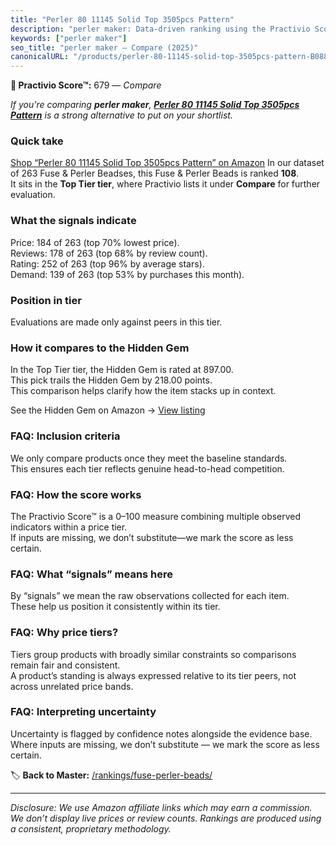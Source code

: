 ```yaml
---
title: "Perler 80 11145 Solid Top 3505pcs Pattern"
description: "perler maker: Data-driven ranking using the Practivio Score™. Positioned by quality, value, demand, findability, momentum."
keywords: ["perler maker"]
seo_title: "perler maker — Compare (2025)"
canonicalURL: "/products/perler-80-11145-solid-top-3505pcs-pattern-B0887RNLZL/"
---
```


**🛒 Practivio Score™:** 679 — _Compare_


*If you're comparing **perler maker**, **[Perler 80 11145 Solid Top 3505pcs Pattern](https://www.amazon.com/dp/B0887RNLZL?tag=practivio-20)** is a strong alternative to put on your shortlist.*
### Quick take
[Shop “Perler 80 11145 Solid Top 3505pcs Pattern” on Amazon](https://www.amazon.com/dp/B0887RNLZL?tag=practivio-20)
In our dataset of 263 Fuse & Perler Beadses, this Fuse & Perler Beads is ranked **108**.  
It sits in the **Top Tier tier**, where Practivio lists it under **Compare** for further evaluation.

### What the signals indicate
Price: 184 of 263 (top 70% lowest price).  
Reviews: 178 of 263 (top 68% by review count).  
Rating: 252 of 263 (top 96% by average stars).  
Demand: 139 of 263 (top 53% by purchases this month).

### Position in tier
Evaluations are made only against peers in this tier.

### How it compares to the Hidden Gem
In the Top Tier tier, the Hidden Gem is rated at 897.00.  
This pick trails the Hidden Gem by 218.00 points.  
This comparison helps clarify how the item stacks up in context.  

See the Hidden Gem on Amazon → [View listing](https://www.amazon.com/dp/B000ZDME7Y?tag=practivio-20)

### FAQ: Inclusion criteria
We only compare products once they meet the baseline standards.  
This ensures each tier reflects genuine head-to-head competition.

### FAQ: How the score works
The Practivio Score™ is a 0–100 measure combining multiple observed indicators within a price tier.  
If inputs are missing, we don’t substitute—we mark the score as less certain.

### FAQ: What “signals” means here
By “signals” we mean the raw observations collected for each item.  
These help us position it consistently within its tier.

### FAQ: Why price tiers?
Tiers group products with broadly similar constraints so comparisons remain fair and consistent.  
A product’s standing is always expressed relative to its tier peers, not across unrelated price bands.

### FAQ: Interpreting uncertainty
Uncertainty is flagged by confidence notes alongside the evidence base.  
Where inputs are missing, we don’t substitute — we mark the score as less certain.

<!-- Missing template for Compare/CompareWithinPriceClass -->


🏷️ **Back to Master:** [/rankings/fuse-perler-beads/](/rankings/fuse-perler-beads/)

---
_Disclosure: We use Amazon affiliate links which may earn a commission. We don’t display live prices or review counts. Rankings are produced using a consistent, proprietary methodology._
